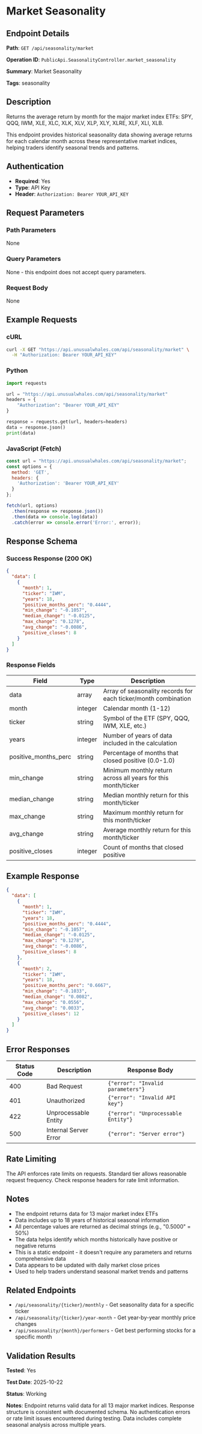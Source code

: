 # Market Seasonality

## Endpoint Details

**Path**: `GET /api/seasonality/market`

**Operation ID**: `PublicApi.SeasonalityController.market_seasonality`

**Summary**: Market Seasonality

**Tags**: seasonality

## Description

Returns the average return by month for the major market index ETFs: SPY, QQQ, IWM, XLE, XLC, XLK, XLV, XLP, XLY, XLRE, XLF, XLI, XLB.

This endpoint provides historical seasonality data showing average returns for each calendar month across these representative market indices, helping traders identify seasonal trends and patterns.

## Authentication

- **Required**: Yes
- **Type**: API Key
- **Header**: `Authorization: Bearer YOUR_API_KEY`

## Request Parameters

### Path Parameters

None

### Query Parameters

None - this endpoint does not accept query parameters.

### Request Body

None

## Example Requests

### cURL

```bash
curl -X GET "https://api.unusualwhales.com/api/seasonality/market" \
  -H "Authorization: Bearer YOUR_API_KEY"
```

### Python

```python
import requests

url = "https://api.unusualwhales.com/api/seasonality/market"
headers = {
    "Authorization": "Bearer YOUR_API_KEY"
}

response = requests.get(url, headers=headers)
data = response.json()
print(data)
```

### JavaScript (Fetch)

```javascript
const url = "https://api.unusualwhales.com/api/seasonality/market";
const options = {
  method: 'GET',
  headers: {
    'Authorization': 'Bearer YOUR_API_KEY'
  }
};

fetch(url, options)
  .then(response => response.json())
  .then(data => console.log(data))
  .catch(error => console.error('Error:', error));
```

## Response Schema

### Success Response (200 OK)

```json
{
  "data": [
    {
      "month": 1,
      "ticker": "IWM",
      "years": 18,
      "positive_months_perc": "0.4444",
      "min_change": "-0.1057",
      "median_change": "-0.0125",
      "max_change": "0.1278",
      "avg_change": "-0.0086",
      "positive_closes": 8
    }
  ]
}
```

### Response Fields

| Field | Type | Description |
|-------|------|-------------|
| data | array | Array of seasonality records for each ticker/month combination |
| month | integer | Calendar month (1-12) |
| ticker | string | Symbol of the ETF (SPY, QQQ, IWM, XLE, etc.) |
| years | integer | Number of years of data included in the calculation |
| positive_months_perc | string | Percentage of months that closed positive (0.0-1.0) |
| min_change | string | Minimum monthly return across all years for this month/ticker |
| median_change | string | Median monthly return for this month/ticker |
| max_change | string | Maximum monthly return for this month/ticker |
| avg_change | string | Average monthly return for this month/ticker |
| positive_closes | integer | Count of months that closed positive |

## Example Response

```json
{
  "data": [
    {
      "month": 1,
      "ticker": "IWM",
      "years": 18,
      "positive_months_perc": "0.4444",
      "min_change": "-0.1057",
      "median_change": "-0.0125",
      "max_change": "0.1278",
      "avg_change": "-0.0086",
      "positive_closes": 8
    },
    {
      "month": 2,
      "ticker": "IWM",
      "years": 18,
      "positive_months_perc": "0.6667",
      "min_change": "-0.1033",
      "median_change": "0.0082",
      "max_change": "0.0556",
      "avg_change": "0.0033",
      "positive_closes": 12
    }
  ]
}
```

## Error Responses

| Status Code | Description | Response Body |
|-------------|-------------|---------------|
| 400 | Bad Request | `{"error": "Invalid parameters"}` |
| 401 | Unauthorized | `{"error": "Invalid API key"}` |
| 422 | Unprocessable Entity | `{"error": "Unprocessable Entity"}` |
| 500 | Internal Server Error | `{"error": "Server error"}` |

## Rate Limiting

The API enforces rate limits on requests. Standard tier allows reasonable request frequency. Check response headers for rate limit information.

## Notes

- The endpoint returns data for 13 major market index ETFs
- Data includes up to 18 years of historical seasonal information
- All percentage values are returned as decimal strings (e.g., "0.5000" = 50%)
- The data helps identify which months historically have positive or negative returns
- This is a static endpoint - it doesn't require any parameters and returns comprehensive data
- Data appears to be updated with daily market close prices
- Used to help traders understand seasonal market trends and patterns

## Related Endpoints

- `/api/seasonality/{ticker}/monthly` - Get seasonality data for a specific ticker
- `/api/seasonality/{ticker}/year-month` - Get year-by-year monthly price changes
- `/api/seasonality/{month}/performers` - Get best performing stocks for a specific month

## Validation Results

**Tested**: Yes

**Test Date**: 2025-10-22

**Status**: Working

**Notes**: Endpoint returns valid data for all 13 major market indices. Response structure is consistent with documented schema. No authentication errors or rate limit issues encountered during testing. Data includes complete seasonal analysis across multiple years.
